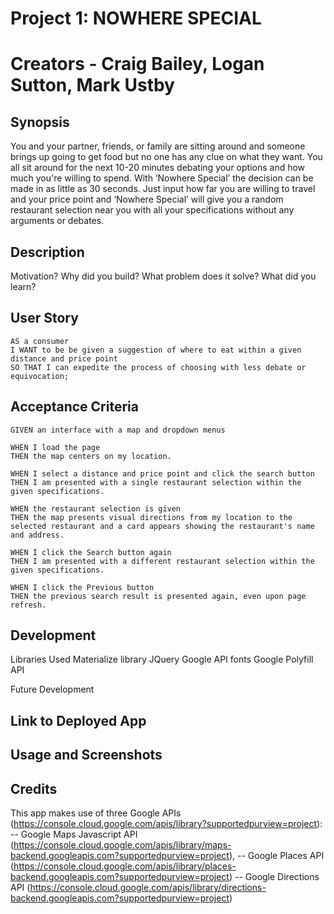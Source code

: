 # Project 1: NOWHERE SPECIAL 

# Creators - Craig Bailey, Logan Sutton, Mark Ustby

## Synopsis

You and your partner, friends, or family are sitting around and someone brings up going to get food but no one has any clue on what they want. 
You all sit around for the next 10-20 minutes debating your options and how much you're willing to spend. 
With ‘Nowhere Special’ the decision can be made in as little as 30 seconds. 
Just input how far you are willing to travel and your price point and ‘Nowhere Special’ will give you a random restaurant selection near you with all your specifications without any arguments or debates.

## Description
Motivation?
Why did you build?
What problem does it solve?
What did you learn?


## User Story
```
AS a consumer
I WANT to be be given a suggestion of where to eat within a given distance and price point
SO THAT I can expedite the process of choosing with less debate or equivocation;
```

## Acceptance Criteria
```
GIVEN an interface with a map and dropdown menus

WHEN I load the page
THEN the map centers on my location.

WHEN I select a distance and price point and click the search button
THEN I am presented with a single restaurant selection within the given specifications.

WHEN the restaurant selection is given
THEN the map presents visual directions from my location to the selected restaurant and a card appears showing the restaurant's name and address.

WHEN I click the Search button again
THEN I am presented with a different restaurant selection within the given specifications.

WHEN I click the Previous button
THEN the previous search result is presented again, even upon page refresh.

```

## Development

Libraries Used
Materialize library
JQuery
Google API fonts
Google Polyfill API

Future Development

## Link to Deployed App


## Usage and Screenshots



## Credits

This app makes use of three Google APIs (https://console.cloud.google.com/apis/library?supportedpurview=project): 
-- Google Maps Javascript API (https://console.cloud.google.com/apis/library/maps-backend.googleapis.com?supportedpurview=project), 
-- Google Places API (https://console.cloud.google.com/apis/library/places-backend.googleapis.com?supportedpurview=project)
-- Google Directions API (https://console.cloud.google.com/apis/library/directions-backend.googleapis.com?supportedpurview=project)
